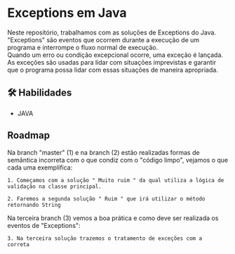 
# Exceptions em Java

Neste repositório, trabalhamos com as soluções de Exceptions do Java. "Exceptions" são eventos que ocorrem durante a execução de um programa e interrompe o fluxo normal de execução.</br>
Quando um erro ou condição excepcional ocorre, uma exceção é lançada.</br>
As exceções são usadas para lidar com situações imprevistas e garantir que o programa possa lidar com essas situações de maneira apropriada.




## 🛠 Habilidades
- JAVA


## Roadmap
Na branch "master" (1) e na branch (2) estão realizadas formas de semântica incorreta com o que condiz com o "código limpo", vejamos o que cada uma exemplifica: 
    
    1. Começamos com a solução " Muito ruim " da qual utiliza a lógica de validação na classe principal.
    
    2. Faremos a segunda solução " Ruim " que irá utilizar o método retornando String

Na terceira branch (3) vemos a boa prática e como deve ser realizada os eventos de "Exceptions":

    3. Na terceira solução trazemos o tratamento de exceções com a  correta 


